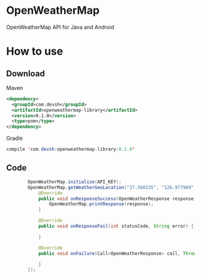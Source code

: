 # OpenWeatherMap
OpenWeatherMap API for Java and Android

# How to use
## Download
Maven
```xml
<dependency>
  <groupId>com.devsh</groupId>
  <artifactId>openweathermap-library</artifactId>
  <version>0.1.0</version>
  <type>pom</type>
</dependency>
```
Gradle
```java
compile 'com.devsh:openweathermap-library:0.1.0'
```
## Code
```java
        OpenWeatherMap.initialize(API_KEY);
        OpenWeatherMap.getWeatherGeoLocation("37.566535", "126.977969", new OpenWeatherResponseCallback() {
            @Override
            public void onResponseSuccess(OpenWeatherResponse response) {
                OpenWeatherMap.printResponse(response);
            }

            @Override
            public void onResponseFail(int statusCode, String error) {

            }

            @Override
            public void onFailure(Call<OpenWeatherResponse> call, Throwable t) {

            }
        });
```
